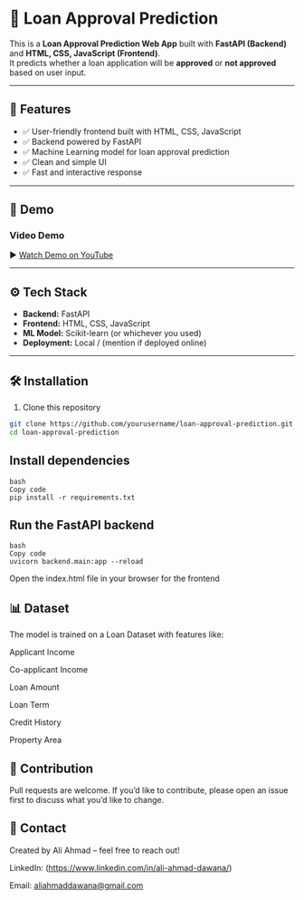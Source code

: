 # 🏦 Loan Approval Prediction  

This is a **Loan Approval Prediction Web App** built with **FastAPI (Backend)** and **HTML, CSS, JavaScript (Frontend)**.  
It predicts whether a loan application will be **approved** or **not approved** based on user input.  

---

## 🚀 Features  
- ✅ User-friendly frontend built with HTML, CSS, JavaScript  
- ✅ Backend powered by FastAPI  
- ✅ Machine Learning model for loan approval prediction  
- ✅ Clean and simple UI  
- ✅ Fast and interactive response  

---

## 📸 Demo  

### Video Demo  
▶️ [Watch Demo on YouTube](https://youtu.be/M_VdpW8XUQQ)   

---

## ⚙️ Tech Stack  
- **Backend:** FastAPI  
- **Frontend:** HTML, CSS, JavaScript  
- **ML Model:** Scikit-learn (or whichever you used)  
- **Deployment:** Local / (mention if deployed online)  

---

## 🛠️ Installation  

1. Clone this repository  
```bash
git clone https://github.com/yourusername/loan-approval-prediction.git
cd loan-approval-prediction
```
## Install dependencies
```
bash
Copy code
pip install -r requirements.txt
```
## Run the FastAPI backend
```
bash
Copy code
uvicorn backend.main:app --reload
```
Open the index.html file in your browser for the frontend

## 📊 Dataset
The model is trained on a Loan Dataset with features like:

Applicant Income

Co-applicant Income

Loan Amount

Loan Term

Credit History

Property Area

## 🙌 Contribution
Pull requests are welcome. If you’d like to contribute, please open an issue first to discuss what you’d like to change.

## 📩 Contact
Created by Ali Ahmad – feel free to reach out!

LinkedIn: (https://www.linkedin.com/in/ali-ahmad-dawana/)

Email: aliahmaddawana@gmail.com
